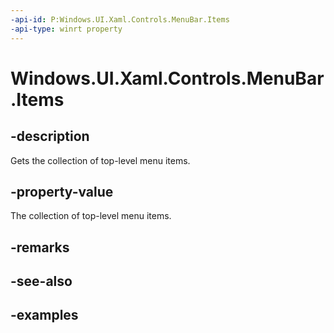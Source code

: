 ```yaml
---
-api-id: P:Windows.UI.Xaml.Controls.MenuBar.Items
-api-type: winrt property
---
```


<!-- Property syntax.
public IVector<MenuBarItem> Items { get; }
-->

# Windows.UI.Xaml.Controls.MenuBar.Items

## -description

Gets the collection of top-level menu items.

## -property-value

The collection of top-level menu items.

## -remarks

## -see-also

## -examples

